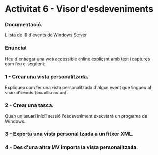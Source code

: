 # Activitat 6 - Visor d'esdeveniments
### Documentació.
Llista de ID d'events de Windows Server
### Enunciat
Heu d'entregar una web accessible online explicant amb text i captures com feu el següent:
### 1 - Crear una vista personalitzada.
Expliqueu com fer una vista personalitzada d'algun event que tingueu al visor d'events
(escolliu-ne un).
### 2 - Crear una tasca.
Quan un usuari iniciï sessió l'esdeveniment executarà un programa de Windows.
### 3 - Exporta una vista personalitzada a un fitxer XML.
### 4 - Des d'una altra MV importa la vista personalitzada.